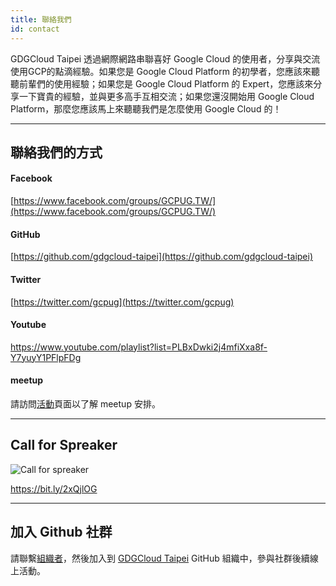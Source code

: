 ```yaml
---
title: 聯絡我們
id: contact
---
```


GDGCloud Taipei 透過網際網路串聯喜好 Google Cloud 的使用者，分享與交流使用GCP的點滴經驗。如果您是 Google Cloud Platform 的初學者，您應該來聽聽前輩們的使用經驗；如果您是 Google Cloud Platform 的 Expert，您應該來分享一下寶貴的經驗，並與更多高手互相交流；如果您還沒開始用 Google Cloud Platform，那麼您應該馬上來聽聽我們是怎麼使用 Google Cloud 的！

---

## 聯絡我們的方式

#### Facebook 

[https://www.facebook.com/groups/GCPUG.TW/](https://www.facebook.com/groups/GCPUG.TW/)

#### GitHub

[https://github.com/gdgcloud-taipei](https://github.com/gdgcloud-taipei)

#### Twitter

[https://twitter.com/gcpug](https://twitter.com/gcpug)

#### Youtube

https://www.youtube.com/playlist?list=PLBxDwki2j4mfiXxa8f-Y7yuyY1PFlpFDg

#### meetup

請訪問[活動](/activity)頁面以了解 meetup 安排。

---

## Call for Spreaker

![Call for spreaker](/img/gcpugtw-call-for-speaker_344.png)

https://bit.ly/2xQjlOG

---

## 加入 Github 社群

請聯繫[組織者](mailto:cage.chung@gmail.com)，然後加入到 [GDGCloud Taipei](https://github.com/gdgcloud-taipei) GitHub 組織中，參與社群後續線上活動。